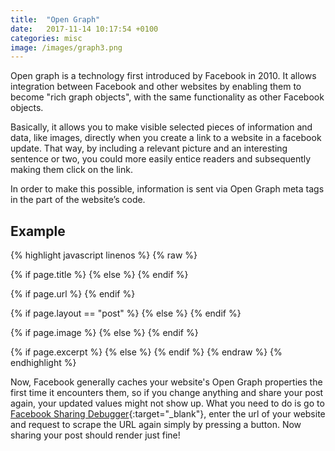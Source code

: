```yaml
---
title:  "Open Graph"
date:   2017-11-14 10:17:54 +0100
categories: misc
image: /images/graph3.png
---
```

Open graph is a technology first introduced by Facebook in 2010. It allows integration between Facebook and other websites by enabling them to become "rich graph objects", with the same functionality as other Facebook objects.

Basically, it allows you to make visible selected pieces of information and data, like images, directly when you create a link to a website in a facebook update. That way, by including a relevant picture and an interesting sentence or two, you could more easily entice readers and subsequently making them click on the link.

In order to make this possible, information is sent via Open Graph meta tags in the <head> part of the website’s code.

## Example

{% highlight javascript linenos %}
{% raw %}
<!-- og:site_name -->
<meta content="{{site.title}}" property="og:site_name">

<!-- og:title -->
{% if page.title %}
  <meta content="{{page.title}}" property="og:title">
{% else %}
  <meta content="{{site.title}}" property="og:title">
{% endif %}

<!-- og:url -->
{% if page.url %}
  <meta content="{{site.url}}{{page.url}}" property="og:url">
{% endif %}

<!-- og:type -->
{% if page.layout == "post" %}
  <meta content="Article" property="og:type">
{% else %}
  <meta content="Page" property="og:type">
{% endif %}

<!-- og:image -->
{% if page.image %}
  <meta content="{{site.url}}{{page.image}}" property="og:image">
{% else %}
  <meta content="{{site.url}}{{site.data.base.img}}" property="og:image">
{% endif %}

<!-- og:description -->
{% if page.excerpt %}
  <meta content="{{page.excerpt | strip_html | truncatewords: 30}}" property="og:description">
{% else %}
  <meta content="{{site.description}}" property="og:description">
{% endif %}
{% endraw %}
{% endhighlight %}

Now, Facebook generally caches your website's Open Graph properties the first time it encounters them, so if you change anything and share your post again, your updated values might not show up. What you need to do is go to [Facebook Sharing Debugger](http://developers.facebook.com/tools/debug){:target="_blank"}, enter the url of your website and request to scrape the URL again simply by pressing a button. Now sharing your post should render just fine!